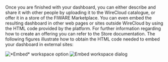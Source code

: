 Once you are finished with your dashboard, you can either describe and
share it with other people by uploading it to the WireCloud catalogue,
or offer it in a store of the FIWARE Marketplace. You can even embed the
resulting dashboard in other web pages or sites outside WireCloud by
using the HTML code provided by the platform. For further information
regarding how to create an offering you can refer to the Store
documentation. The following figures illustrate how to obtain the HTML
code needed to embed your dashboard in external sites:

<img src="../images/wiring/embed_workspace_entry.png" srcset="../images/wiring/embed_workspace_entry.png 2x" alt="*Embed* workspace option"/>

<img src="../images/wiring/embed_workspace_dialog.png" srcset="../images/wiring/embed_workspace_dialog.png 2x" alt="Embed workspace dialog"/>
